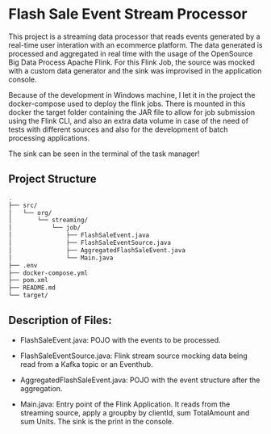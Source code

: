 # Flash Sale Event Stream Processor

This project is a streaming data processor that reads events generated by a real-time user interation with an ecommerce platform. The data generated is processed and aggregated in real time with the usage of the OpenSource Big Data Process Apache Flink.
For this Flink Job, the source was mocked with a custom data generator and the sink was improvised in the application console.

Because of the development in Windows machine, I let it in the project the docker-compose used to deploy the flink jobs. There is mounted in this docker the target folder containing the JAR file to allow for job submission using the Flink CLI, and also an extra data volume in case of the need of tests with different sources and also for the development of batch processing applications.

The sink can be seen in the terminal of the task manager!

## Project Structure

```bash
.
├── src/
│   └── org/
│       └── streaming/
│           └── job/
│               ├── FlashSaleEvent.java
│               ├── FlashSaleEventSource.java
│               ├── AggregatedFlashSaleEvent.java
│               └── Main.java
├── .env
├── docker-compose.yml
├── pom.xml
├── README.md
└── target/
```

## Description of Files:
- FlashSaleEvent.java: POJO with the events to be processed.

- FlashSaleEventSource.java: Flink stream source mocking data being read from a Kafka topic or an Eventhub.

- AggregatedFlashSaleEvent.java: POJO with the event structure after the aggregation.

- Main.java: Entry point of the Flink Application. It reads from the streaming source, apply a groupby by clientId, sum TotalAmount and sum Units. The sink is the print in the console.